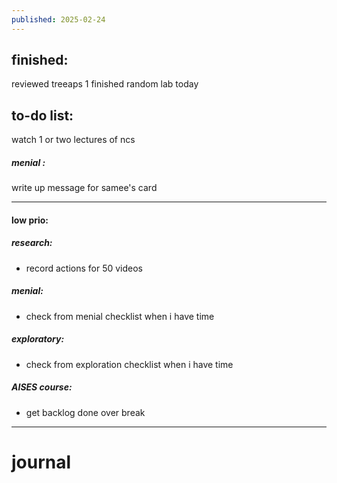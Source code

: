 ```yaml
---
published: 2025-02-24
---
```

## finished:

reviewed treeaps 1
finished random lab today
## to-do list:

watch 1 or two lectures of ncs
##### menial :
write up message for samee's card

-----
#### low prio:

##### research:
- record actions for 50 videos 
##### menial:
- check from menial checklist when i have time
##### exploratory:
- check from exploration checklist when i have time
##### AISES course:
- get backlog done over break

---
# journal

